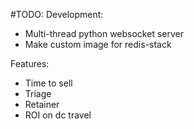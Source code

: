 #TODO:
Development:
- Multi-thread python websocket server
- Make custom image for redis-stack


Features:
- Time to sell
- Triage
- Retainer
- ROI on dc travel
